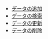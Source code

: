 
- [データの追加](./insert/README.md)
- [データの検索](./select/README.md)
- [データの更新](./update/README.md)
- [データの削除](./delete/README.md)
